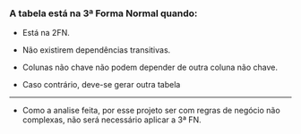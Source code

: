 ### A tabela está na 3ª Forma Normal quando:

- Está na 2FN.
- Não existirem dependências transitivas.
- Colunas não chave não podem depender de outra coluna não chave.

- Caso contrário, deve-se gerar outra tabela

---

- Como a analise feita, por esse projeto ser com regras de negócio não complexas, não será necessário aplicar a 3ª FN.

